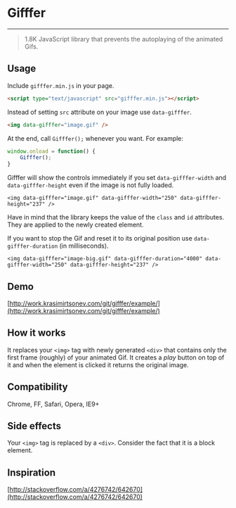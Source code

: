 # Gifffer

---

> 1.8K JavaScript library that prevents the autoplaying of the animated Gifs.

## Usage

Include `gifffer.min.js` in your page.

```html
<script type="text/javascript" src="gifffer.min.js"></script>
```

Instead of setting `src` attribute on your image use `data-gifffer`.

```html
<img data-gifffer="image.gif" />
```

At the end, call `Gifffer();` whenever you want. For example:

```js
window.onload = function() {
    Gifffer();
}
```

Gifffer will show the controls immediately if you set `data-gifffer-width` and `data-gifffer-height` even if the image is not fully loaded.

	<img data-gifffer="image.gif" data-gifffer-width="250" data-gifffer-height="237" />

Have in mind that the library keeps the value of the `class` and `id` attributes. They are applied to the newly created element.

If you want to stop the Gif and reset it to its original position use `data-gifffer-duration` (in milliseconds).

	<img data-gifffer="image-big.gif" data-gifffer-duration="4000" data-gifffer-width="250" data-gifffer-height="237" /> 

## Demo

[http://work.krasimirtsonev.com/git/gifffer/example/](http://work.krasimirtsonev.com/git/gifffer/example/)

## How it works

It replaces your `<img>` tag with newly generated `<div>` that contains only the first frame (roughly) of your animated Gif. It creates a *play* button on top of it and when the element is clicked it returns the original image.

## Compatibility

Chrome, FF, Safari, Opera, IE9+

## Side effects

Your `<img>` tag is replaced by a `<div>`. Consider the fact that it is a block element.

## Inspiration

[http://stackoverflow.com/a/4276742/642670](http://stackoverflow.com/a/4276742/642670)